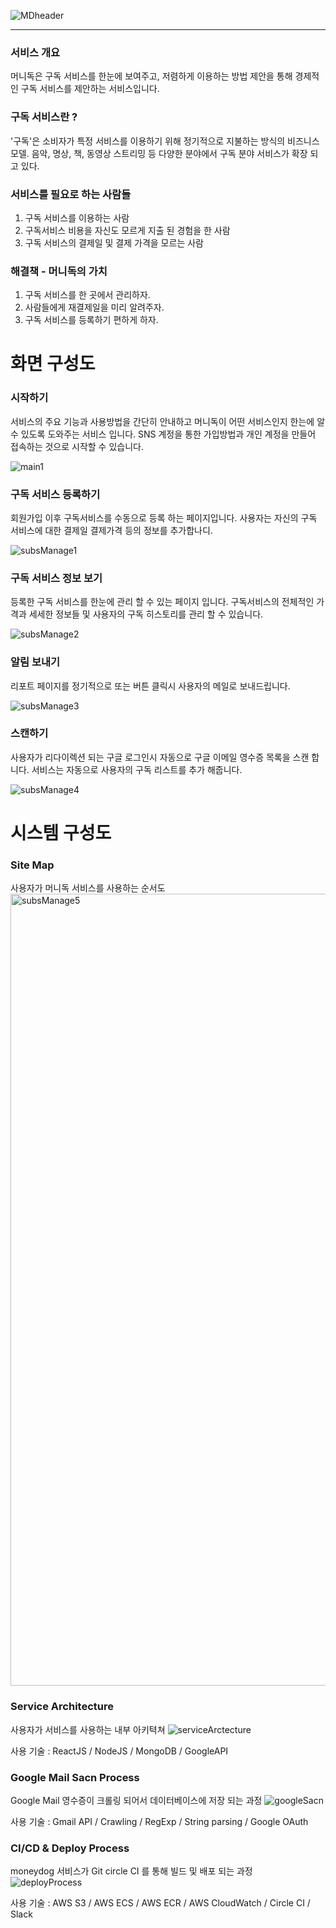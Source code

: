 ![MDheader](https://user-images.githubusercontent.com/20623970/70880788-9bdf7c80-200d-11ea-9c32-c3d8ab249cf1.png)

---


###  서비스 개요 
머니독은 구독 서비스를 한눈에 보여주고, 저렴하게 이용하는 방법 제안을 통해 경제적인 구독 서비스를 제안하는 서비스입니다.

### 구독 서비스란 ?
'구독'은 소비자가 특정 서비스를 이용하기 위해 정기적으로 지불하는 방식의 비즈니스 모델. 
음악, 명상, 책, 동영상 스트리밍 등 다양한 분야에서 구독 분야 서비스가 확장 되고 있다.

### 서비스를 필요로 하는 사람들 

1. 구독 서비스를 이용하는 사람
2. 구독서비스 비용을 자신도 모르게 지출 된 경험을 한 사람
3. 구독 서비스의 결제일 및 결제 가격을 모르는 사람

### 해결책 - 머니독의 가치
 
1. 구독 서비스를 한 곳에서 관리하자.
2. 사람들에게 재결제일을 미리 알려주자.
3. 구독 서비스를 등록하기 편하게 하자.

# 화면 구성도
### 시작하기
서비스의 주요 기능과 사용방법을 간단히 안내하고 머니독이 어떤 서비스인지 한는에 알 수 있도록 도와주는 서비스 입니다.
SNS 계정을 통한 가입방법과 개인 계정을 만들어 접속하는 것으로 시작할 수 있습니다.

![main1](https://user-images.githubusercontent.com/20623970/70880787-9bdf7c80-200d-11ea-9172-05ad8c184006.png)

### 구독 서비스 등록하기
회원가입 이후 구독서비스를 수동으로 등록 하는 페이지입니다. 사용자는 자신의 구독 서비스에 대한 결제일 결제가격 등의 정보를 추가합나디. 

![subsManage1](https://user-images.githubusercontent.com/20623970/70880790-9c781300-200d-11ea-812b-81cce323de2f.png)

### 구독 서비스 정보 보기
등록한 구독 서비스를 한눈에 관리 할 수 있는 페이지 입니다. 구독서비스의 전체적인 가격과 세세한 정보들 및 사용자의 구독 히스토리를 관리 할 수 있습니다.

![subsManage2](https://user-images.githubusercontent.com/20623970/70880791-9c781300-200d-11ea-9225-ce09bceb0d26.png)

### 알림 보내기 
리포트 페이지를 정기적으로 또는 버튼 클릭시 사용자의 메일로 보내드립니다.
 
![subsManage3](https://user-images.githubusercontent.com/20623970/70880792-9c781300-200d-11ea-85fb-495bd7a2fb25.png)

### 스캔하기
사용자가 리다이렉션 되는 구글 로그인시 자동으로 구글 이메일 영수증 목록을 스캔 합니다. 서비스는 자동으로 사용자의 구독 리스트를 추가 해줍니다.

![subsManage4](https://user-images.githubusercontent.com/20623970/70880793-9c781300-200d-11ea-83b3-e46c15696025.png)

# 시스템 구성도
### Site Map
사용자가 머니독 서비스를 사용하는 순서도
<img width="1267" alt="subsManage5" src="https://user-images.githubusercontent.com/20623970/70880812-b0237980-200d-11ea-99bf-aba2057c2efb.png">

### Service Architecture
사용자가 서비스를 사용하는 내부 아키텩쳐
![serviceArctecture](https://user-images.githubusercontent.com/20623970/70880789-9bdf7c80-200d-11ea-85bd-7dff96bd4516.png)

사용 기술 : ReactJS / NodeJS / MongoDB / GoogleAPI

### Google Mail Sacn Process
Google Mail 영수증이 크롤링 되어서 데이터베이스에 저장 되는 과정
![googleSacn](https://user-images.githubusercontent.com/20623970/70880786-9b46e600-200d-11ea-9f89-40faf6d740fe.png)

사용 기술 : Gmail API / Crawling / RegExp / String parsing / Google OAuth

### CI/CD & Deploy Process
moneydog 서비스가 Git circle CI 를 통해 빌드 및 배포 되는 과정
![deployProcess](https://user-images.githubusercontent.com/20623970/70880784-9b46e600-200d-11ea-8b66-3ef013062921.png)

사용 기술 : AWS S3 / AWS ECS / AWS ECR / AWS CloudWatch / Circle CI / Slack  


